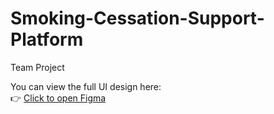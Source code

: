 # Smoking-Cessation-Support-Platform
Team Project

You can view the full UI design here:  
👉 [Click to open Figma](https://www.figma.com/design/cOIEzOYIKLkVqaWqKSIadQ/Design?node-id=0-1&t=eIKRB48ruAqzrh4Y-1)
